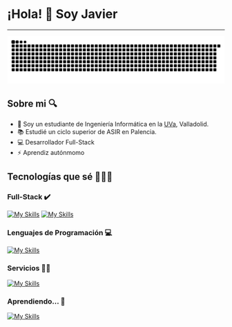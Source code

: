 # ¡Hola! 👋 Soy Javier 

___

<p align = "center">
	<img src = "https://raw.githubusercontent.com/7oSkaaa/7oSkaaa/output/github-contribution-grid-snake.svg" alt = "Snake Game"/>
</p>

## Sobre mi 🔍


- 🚀 Soy un estudiante de Ingeniería Informática en la [UVa](https://www.inf.uva.es/), Valladolid.
- 📚 Estudié un ciclo superior de ASIR en Palencia.
- 💻 Desarrollador Full-Stack
- ⚡ Aprendiz autónmomo


## Tecnologías que sé 👨🏻‍💻

### Full-Stack ✔️

[![My Skills](https://skillicons.dev/icons?i=js,html,css,jquery)](https://skillicons.dev)
[![My Skills](https://skillicons.dev/icons?i=php,mysql)](https://skillicons.dev)


### Lenguajes de Programación 💻

[![My Skills](https://skillicons.dev/icons?i=java,py)](https://skillicons.dev)

### Servicios 👨‍🔧

[![My Skills](https://skillicons.dev/icons?i=azure,aws,github)](https://skillicons.dev)

### Aprendiendo... 🔋

[![My Skills](https://skillicons.dev/icons?i=docker,react,c)](https://skillicons.dev)
